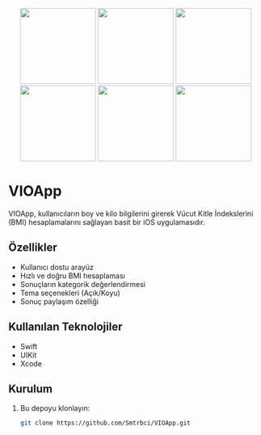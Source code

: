 <p align="center">
  <img src="https://github.com/user-attachments/assets/99d9ef5e-4a46-4e1d-bb33-6ec979feb1f5" width="150"/>
  <img src="https://github.com/user-attachments/assets/dbbf0384-299b-43d5-ab45-d081d5b033e7" width="150"/>
  <img src="https://github.com/user-attachments/assets/fa1175b5-fd4e-4fc4-976f-0ccc57e87f04" width="150"/>
  <img src="https://github.com/user-attachments/assets/867929ab-91ed-4988-9b24-3c83cef5d03f" width="150"/>
  <img src="https://github.com/user-attachments/assets/2cba279b-ce58-49c8-8eb8-eeef8ed4b293" width="150"/>
  <img src="https://github.com/user-attachments/assets/666497b0-1f84-4edf-a2fc-e26eccb315e2" width="150"/>
</p>

# VIOApp

VIOApp, kullanıcıların boy ve kilo bilgilerini girerek Vücut Kitle İndekslerini (BMI) hesaplamalarını sağlayan basit bir iOS uygulamasıdır.

## Özellikler

- Kullanıcı dostu arayüz
- Hızlı ve doğru BMI hesaplaması
- Sonuçların kategorik değerlendirmesi
- Tema seçenekleri (Açık/Koyu)
- Sonuç paylaşım özelliği

## Kullanılan Teknolojiler

- Swift
- UIKit
- Xcode

## Kurulum

1. Bu depoyu klonlayın:
   ```bash
   git clone https://github.com/Smtrbci/VIOApp.git
